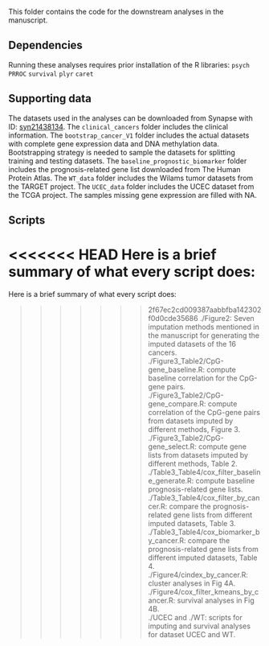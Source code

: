 This folder contains the code for the downstream analyses in the manuscript.

## Dependencies

Running these analyses requires prior installation of the R libraries:
`psych` 
`PRROC`
`survival`
`plyr`
`caret`

## Supporting data

The datasets used in the analyses can be downloaded from Synapse with ID:  [syn21438134](https://www.synapse.org/#!Synapse:syn21438134). 
The `clinical_cancers` folder includes the clinical information.
The `bootstrap_cancer_V1` folder includes the actual datasets with complete gene expression data and DNA methylation data. Bootstrapping strategy is needed to sample the datasets for splitting training and testing datasets.
The `baseline_prognostic_biomarker` folder includes the prognosis-related gene list downloaded from The Human Protein Atlas.
The `WT_data` folder includes the Wilams tumor datasets from the TARGET project. 
The `UCEC_data` folder includes the UCEC dataset from the TCGA project. The samples missing gene expression are filled with NA.

## Scripts 

<<<<<<< HEAD
Here is a brief summary of what every script does:
=======
Here is a brief summary of what every script does:  
>>>>>>> 2f67ec2cd009387aabbfba142302f0d0cde35686
./Figure2: Seven imputation methods mentioned in the manuscript for generating the imputed datasets of the 16 cancers.  
./Figure3_Table2/CpG-gene_baseline.R: compute baseline correlation for the CpG-gene pairs.  
./Figure3_Table2/CpG-gene_compare.R: compute correlation of the CpG-gene pairs from datasets imputed by different methods, Figure 3.  
./Figure3_Table2/CpG-gene_select.R: compute gene lists from datasets imputed by different methods, Table 2.  
./Table3_Table4/cox_filter_baseline_generate.R: compute baseline prognosis-related gene lists.  
./Table3_Table4/cox_filter_by_cancer.R: compare the prognosis-related gene lists from different imputed datasets, Table 3.  
./Table3_Table4/cox_biomarker_by_cancer.R: compare the prognosis-related gene lists from different imputed datasets, Table 4.  
./Figure4/cindex_by_cancer.R: cluster analyses in Fig 4A.  
./Figure4/cox_filter_kmeans_by_cancer.R: survival analyses in Fig 4B.  
./UCEC and ./WT: scripts for imputing and survival analyses for dataset UCEC and WT.

